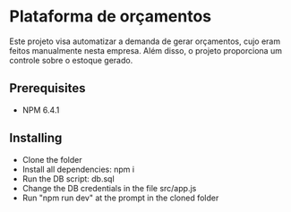 # Plataforma de orçamentos

Este projeto visa automatizar a demanda de gerar orçamentos, cujo eram feitos manualmente nesta empresa.
Além disso, o projeto proporciona um controle sobre o estoque gerado.

## Prerequisites

* NPM 6.4.1

## Installing

* Clone the folder
* Install all dependencies: npm i
* Run the DB script: db.sql
* Change the DB credentials in the file src/app.js
* Run "npm run dev" at the prompt in the cloned folder
